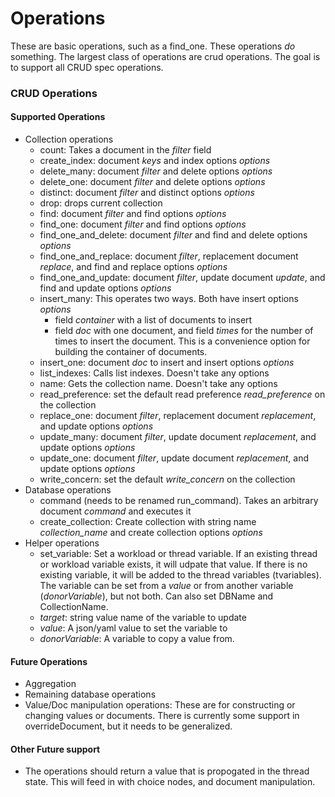 Operations
==========

These are basic operations, such as a find_one. These operations *do*
something. The largest class of operations are crud operations. The
goal is to support all CRUD spec operations.


### CRUD Operations

#### Supported Operations

* Collection operations
  * count: Takes a document in the _filter_ field 
  * create\_index: document _keys_ and index options _options_ 
  * delete\_many: document _filter_ and delete options _options_
  * delete\_one: document _filter_ and delete options _options_
  * distinct: document _filter_ and distinct options _options_
  * drop: drops current collection
  * find: document _filter_ and find options _options_
  * find\_one: document _filter_ and find options _options_
  * find\_one\_and\_delete: document _filter_ and find and delete options _options_
  * find\_one\_and\_replace: document _filter_, replacement document
    _replace_,  and find and replace options _options_
  * find\_one\_and\_update: document _filter_, update document
    _update_,  and find and update options _options_
  * insert\_many: This operates two ways. Both have insert options _options_
    * field _container_ with a list of documents to insert
    * field _doc_ with one document, and field _times_ for the number
      of times to insert the document. This is a convenience option
      for building the container of documents. 
  * insert\_one: document _doc_ to insert and insert options _options_
  * list\_indexes: Calls list indexes. Doesn't take any options
  * name: Gets the collection name. Doesn't take any options
  * read\_preference: set the default read preference
    _read\_preference_ on the collection
  * replace\_one: document _filter_, replacement document
    _replacement_,  and update options _options_
  * update\_many: document _filter_, update document
    _replacement_,  and update options _options_
  * update\_one: document _filter_, update document
    _replacement_,  and update options _options_
  * write\_concern: set the default _write\_concern_ on the collection
* Database operations
  * command (needs to be renamed run\_command). Takes an arbitrary document _command_ and executes it
  * create\_collection: Create collection with string name
    _collection\_name_ and create collection options _options_
* Helper operations
  * set\_variable: Set a workload or thread variable. If an existing
  thread or workload variable exists, it will udpate that value. If
  there is no existing variable, it will be added to the thread
  variables (tvariables). The variable can be set from a _value_ or
  from another variable (_donorVariable_), but not both. Can also set
  DBName and CollectionName. 
  * _target_: string value name of the variable to update
  * _value_: A json/yaml value to set the variable to
  * _donorVariable_: A variable to copy a value from.
  
#### Future Operations

* Aggregation
* Remaining database operations
* Value/Doc manipulation operations: These are for constructing or
  changing values or documents. There is currently some support in
  overrideDocument, but it needs to be generalized. 

#### Other Future support

* The operations should return a value that is propogated in the
  thread state. This will feed in with choice nodes, and document
  manipulation. 
